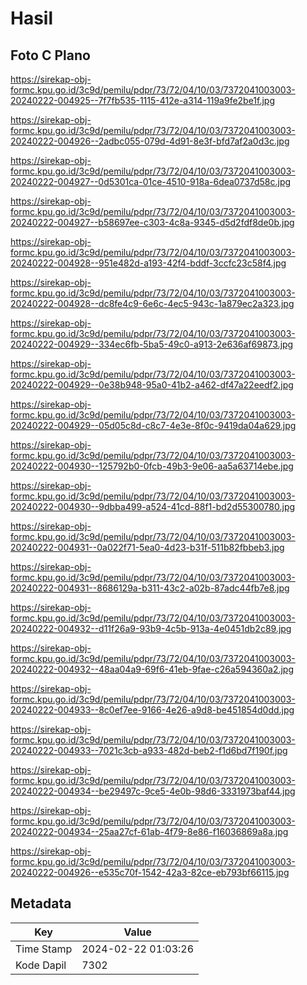 # Hasil

## Foto C Plano

https://sirekap-obj-formc.kpu.go.id/3c9d/pemilu/pdpr/73/72/04/10/03/7372041003003-20240222-004925--7f7fb535-1115-412e-a314-119a9fe2be1f.jpg

https://sirekap-obj-formc.kpu.go.id/3c9d/pemilu/pdpr/73/72/04/10/03/7372041003003-20240222-004926--2adbc055-079d-4d91-8e3f-bfd7af2a0d3c.jpg

https://sirekap-obj-formc.kpu.go.id/3c9d/pemilu/pdpr/73/72/04/10/03/7372041003003-20240222-004927--0d5301ca-01ce-4510-918a-6dea0737d58c.jpg

https://sirekap-obj-formc.kpu.go.id/3c9d/pemilu/pdpr/73/72/04/10/03/7372041003003-20240222-004927--b58697ee-c303-4c8a-9345-d5d2fdf8de0b.jpg

https://sirekap-obj-formc.kpu.go.id/3c9d/pemilu/pdpr/73/72/04/10/03/7372041003003-20240222-004928--951e482d-a193-42f4-bddf-3ccfc23c58f4.jpg

https://sirekap-obj-formc.kpu.go.id/3c9d/pemilu/pdpr/73/72/04/10/03/7372041003003-20240222-004928--dc8fe4c9-6e6c-4ec5-943c-1a879ec2a323.jpg

https://sirekap-obj-formc.kpu.go.id/3c9d/pemilu/pdpr/73/72/04/10/03/7372041003003-20240222-004929--334ec6fb-5ba5-49c0-a913-2e636af69873.jpg

https://sirekap-obj-formc.kpu.go.id/3c9d/pemilu/pdpr/73/72/04/10/03/7372041003003-20240222-004929--0e38b948-95a0-41b2-a462-df47a22eedf2.jpg

https://sirekap-obj-formc.kpu.go.id/3c9d/pemilu/pdpr/73/72/04/10/03/7372041003003-20240222-004929--05d05c8d-c8c7-4e3e-8f0c-9419da04a629.jpg

https://sirekap-obj-formc.kpu.go.id/3c9d/pemilu/pdpr/73/72/04/10/03/7372041003003-20240222-004930--125792b0-0fcb-49b3-9e06-aa5a63714ebe.jpg

https://sirekap-obj-formc.kpu.go.id/3c9d/pemilu/pdpr/73/72/04/10/03/7372041003003-20240222-004930--9dbba499-a524-41cd-88f1-bd2d55300780.jpg

https://sirekap-obj-formc.kpu.go.id/3c9d/pemilu/pdpr/73/72/04/10/03/7372041003003-20240222-004931--0a022f71-5ea0-4d23-b31f-511b82fbbeb3.jpg

https://sirekap-obj-formc.kpu.go.id/3c9d/pemilu/pdpr/73/72/04/10/03/7372041003003-20240222-004931--8686129a-b311-43c2-a02b-87adc44fb7e8.jpg

https://sirekap-obj-formc.kpu.go.id/3c9d/pemilu/pdpr/73/72/04/10/03/7372041003003-20240222-004932--d11f26a9-93b9-4c5b-913a-4e0451db2c89.jpg

https://sirekap-obj-formc.kpu.go.id/3c9d/pemilu/pdpr/73/72/04/10/03/7372041003003-20240222-004932--48aa04a9-69f6-41eb-9fae-c26a594360a2.jpg

https://sirekap-obj-formc.kpu.go.id/3c9d/pemilu/pdpr/73/72/04/10/03/7372041003003-20240222-004933--8c0ef7ee-9166-4e26-a9d8-be451854d0dd.jpg

https://sirekap-obj-formc.kpu.go.id/3c9d/pemilu/pdpr/73/72/04/10/03/7372041003003-20240222-004933--7021c3cb-a933-482d-beb2-f1d6bd7f190f.jpg

https://sirekap-obj-formc.kpu.go.id/3c9d/pemilu/pdpr/73/72/04/10/03/7372041003003-20240222-004934--be29497c-9ce5-4e0b-98d6-3331973baf44.jpg

https://sirekap-obj-formc.kpu.go.id/3c9d/pemilu/pdpr/73/72/04/10/03/7372041003003-20240222-004934--25aa27cf-61ab-4f79-8e86-f16036869a8a.jpg

https://sirekap-obj-formc.kpu.go.id/3c9d/pemilu/pdpr/73/72/04/10/03/7372041003003-20240222-004926--e535c70f-1542-42a3-82ce-eb793bf66115.jpg


## Metadata

| Key        | Value               |
| ---------- | ------------------- |
| Time Stamp | 2024-02-22 01:03:26 |
| Kode Dapil | 7302                |



